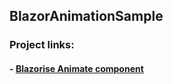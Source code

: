 ## BlazorAnimationSample

### Project links:
#### - [Blazorise Animate component](https://blazorise.com/docs/extensions/animate)
